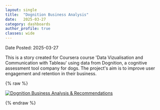 ```yaml
---
layout: single
title:  "Dognition Business Analysis"
date:   2025-03-27
category: dashboards
author_profile: true
classes: wide
---
```

Date Posted: 2025-03-27


This is a story created for Coursera course 'Data Vizualisation and Communication with Tableau' using data from Dognition, a cognitive assessment tool company for dogs. The project's aim is to improve user engagement and retention in their business.

{% raw %}
<div class='tableauPlaceholder' id='viz1744551542751' style='position: relative'>
  <noscript>
    <a href='#'>
      <img 
        alt='Dognition Business Analysis &amp; Recommendations' 
        src='https://public.tableau.com/static/images/QH/QH7R6FRN4/1_rss.png' 
        style='border: none' 
      />
    </a>
  </noscript>
  <object class='tableauViz' style='display:none;'>
    <param name='host_url' value='https%3A%2F%2Fpublic.tableau.com%2F' />
    <param name='embed_code_version' value='3' />
    <param name='path' value='shared&#47;QH7R6FRN4' />
    <param name='toolbar' value='yes' />
    <param name='static_image' value='https://public.tableau.com/static/images/QH/QH7R6FRN4/1.png' />
    <param name='animate_transition' value='yes' />
    <param name='display_static_image' value='yes' />
    <param name='display_spinner' value='yes' />
    <param name='display_overlay' value='yes' />
    <param name='display_count' value='yes' />
    <param name='language' value='en-US' />
  </object>
</div>

<script type='text/javascript'>
  var divElement = document.getElementById('viz1744551542751');
  var vizElement = divElement.getElementsByTagName('object')[0];
  vizElement.style.width = '1016px';
  vizElement.style.height = '991px';
  var scriptElement = document.createElement('script');
  scriptElement.src = 'https://public.tableau.com/javascripts/api/viz_v1.js';
  vizElement.parentNode.insertBefore(scriptElement, vizElement);
</script>

{% endraw %}